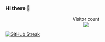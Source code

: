 ### Hi there 👋

<!--
**khyatikasundra/khyatikasundra** is a ✨ _special_ ✨ repository because its `README.md` (this file) appears on your GitHub profile.

Here are some ideas to get you started:

- 🔭 I’m currently working on ...
- 🌱 I’m currently learning ...
- 👯 I’m looking to collaborate on ...
- 🤔 I’m looking for help with ...
- 💬 Ask me about ...
- 📫 How to reach me: ...
- 😄 Pronouns: ...
- ⚡ Fun fact: ...
-->

<p align="center"> Visitor count<br>
<img src="https://profile-counter.glitch.me/khyatikasundra/count.svg"/>
</p>
<a href=" https://git.io/streak-stats"><img src="https://streak-stats.demolab.com?user=khyatikasundra&theme=dark" alt="GitHub Streak" /></a>
